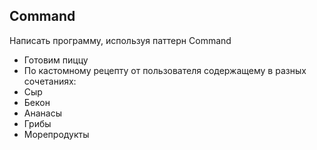 ## Command

Написать программу, используя паттерн Command

* Готовим пиццу
* По кастомному рецепту от пользователя содержащему в разных сочетаниях:
* Сыр
* Бекон
* Ананасы
* Грибы
* Морепродукты